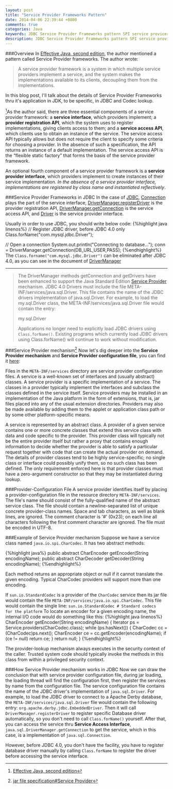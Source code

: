 ```yaml
---
layout: post
title: "Service Provider Frameworks Pattern"
date: 2014-04-06 22:39:44 +0800
comments: true
categories: Java
keywords: JDBC Service Provider Frameworks pattern SPI service provicer mechanism
description: JDBC Service Provider Frameworks pattern SPI service provicer mechanism
---
```


###Overview
In [Effective Java, second edition](http://www.amazon.com/Effective-Java-Edition-Joshua-Bloch/dp/0321356683), the author mentioned a pattern called Service Provider frameworks. The author wrote:

> A service provider framework is a system in which multiple service providers implement a service, and the system makes the implementations available to its clients, decoupling them from the implementations.

In this blog post, I'll talk about the details of Service Provider Frameworks thru it's application in JDK, to be specific, in JDBC and Codec lookup.

<!--more-->

[^1]As the author said, there are three essential components of a service provider framework: a **service interface**, which providers implement; a **provider registration API**, which the system uses to register implementations, giving clients access to them; and a **service access API**, which clients use to obtain an instance of the service. The service access API typically allows but does not require the client to specify some criteria for choosing a provider. In the absence of such a specification, the API returns an instance of a default implementation. The service access API is the “flexible static factory” that forms the basis of the service provider framework.

An optional fourth component of a service provider framework is a **service provider interface**, which providers implement to create instances of their service implementation. *In the absence of a service provider interface, implementations are registered by class name and instantiated reflectively*.

###Service Provider Frameworks in JDBC
In the case of [JDBC](http://www.oracle.com/technetwork/java/javase/jdbc/index.html), [Connection](http://docs.oracle.com/javase/7/docs/api/java/sql/Connection.html) plays the part of the service interface, [DriverManager.registerDriver](http://docs.oracle.com/javase/7/docs/api/java/sql/DriverManager.html#registerDriver\(java.sql.Driver\)) is the provider registration API, [DriverManager.getConnection](http://docs.oracle.com/javase/7/docs/api/java/sql/DriverManager.html#getConnection\(java.lang.String\)) is the service access API, and [Driver](http://docs.oracle.com/javase/7/docs/api/java/sql/Driver.html) is the service provider interface.

Usually in order to use JDBC, you should write below code:
{%highlight java linenos%}
// Register JDBC driver, before JDBC 4.0 only
Class.forName("com.mysql.jdbc.Driver");

// Open a connection
System.out.println("Connecting to database...");
conn = DriverManager.getConnection(DB_URL,USER,PASS);
{%endhighlight%}
The <code>Class.forname("com.mysql.jdbc.Driver")</code> can be eliminated after JDBC 4.0, as you can see in the document of [DriverManager](http://docs.oracle.com/javase/7/docs/api/java/sql/DriverManager.html)

---
> The DriverManager methods getConnection and getDrivers have been enhanced to support the Java Standard Edition [Service Provider](http://docs.oracle.com/javase/7/docs/technotes/guides/jar/jar.html#Service%20Provider) mechanism. JDBC 4.0 Drivers must include the file META-INF/services/java.sql.Driver. This file contains the name of the JDBC drivers implementation of java.sql.Driver. For example, to load the my.sql.Driver class, the META-INF/services/java.sql.Driver file would contain the entry:
>
> my.sql.Driver
>
> Applications no longer need to explicitly load JDBC drivers using <code>Class.forName()</code>. Existing programs which currently load JDBC drivers using Class.forName() will continue to work without modification.

###Service Provider mechanism[^2]
Now let's dig deeper into the **Service Provider mechanism** and **Service Provider configuration file**, you can find it [here](http://docs.oracle.com/javase/7/docs/technotes/guides/jar/jar.html#Service%20Provider):

Files in the <code>META-INF/services</code> directory are service provider configuration files. A service is a well-known set of interfaces and (usually abstract) classes. A service provider is a specific implementation of a service. The classes in a provider typically implement the interfaces and subclass the classes defined in the service itself. Service providers may be installed in an implementation of the Java platform in the form of extensions, that is, jar files placed into any of the usual extension directories. Providers may also be made available by adding them to the applet or application class path or by some other platform-specific means.

A service is represented by an abstract class. A provider of a given service contains one or more concrete classes that extend this service class with data and code specific to the provider. This provider class will typically not be the entire provider itself but rather a proxy that contains enough information to decide whether the provider is able to satisfy a particular request together with code that can create the actual provider on demand. The details of provider classes tend to be highly service-specific; no single class or interface could possibly unify them, so no such class has been defined. The only requirement enforced here is that provider classes must have a zero-argument constructor so that they may be instantiated during lookup.

###Provider-Configuration File
A service provider identifies itself by placing a provider-configuration file in the resource directory <code>META-INF/services</code>. The file's name should consist of the fully-qualified name of the abstract service class. The file should contain a newline-separated list of unique concrete provider-class names. Space and tab characters, as well as blank lines, are ignored. The comment character is '#' (0x23); on each line all characters following the first comment character are ignored. The file must be encoded in UTF-8.

###Example of Service Provider mechanism
Suppose we have a service class named <code>java.io.spi.CharCodec</code>. It has two abstract methods:

{%highlight java%}
public abstract CharEncoder getEncoder(String encodingName);
public abstract CharDecoder getDecoder(String encodingName);
{%endhighlight%}

Each method returns an appropriate object or null if it cannot translate the given encoding. Typical CharCodec providers will support more than one encoding.

If <code>sun.io.StandardCodec</code> is a provider of the <code>CharCodec</code> service then its jar file would contain the file <code>META-INF/services/java.io.spi.CharCodec</code>. This file would contain the single line:
<code>sun.io.StandardCodec    # Standard codecs for the platform</code>
To locate an encoder for a given encoding name, the internal I/O code would do something like this:
{%highlight java linenos%}
CharEncoder getEncoder(String encodingName) {
   Iterator ps = Service.providers(CharCodec.class);
   while (ps.hasNext()) {
       CharCodec cc = (CharCodec)ps.next();
       CharEncoder ce = cc.getEncoder(encodingName);
       if (ce != null)
           return ce;
   }
   return null;
}
{%endhighlight%}

The provider-lookup mechanism always executes in the security context of the caller. Trusted system code should typically invoke the methods in this class from within a privileged security context.

###How Service Provider mechanism works in JDBC
Now we can draw the conclusion that with service provider configuration file, during jar loading, the loading thread will find the configuration first, then register the services by name from the configuration file. The service configuration file contains the name of the JDBC driver's implementation of <code>java.sql.Driver</code>. For example, to load the JDBC driver to connect to a Apache Derby database, the <code>META-INF/services/java.sql.Driver</code> file would contain the following entry:
<code>org.apache.derby.jdbc.EmbeddedDriver</code>. Then it will call <code>DriverManager.registerDriver</code> to register specific Database driver automatically, so you don't need to call <code>Class.forName()</code> yourself. After that, you can access the service thru **Service Access Interface**, <code>java.sql.DriverManager.getConnection</code> to get the service, which in this case, is a implementation of <code>java.sql.Connection</code>.

However, before JDBC 4.0, you don't have the facility, you have to register database driver manually by calling <code>Class.forName</code> to register the driver before accessing the service interface.

[^1]: [Effective Java, second edition](http://www.amazon.com/Effective-Java-Edition-Joshua-Bloch/dp/0321356683)
[^2]: [jar file specification#Service Provider](http://docs.oracle.com/javase/7/docs/technotes/guides/jar/jar.html#Service%20Provider) 
